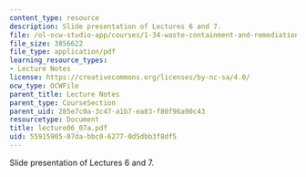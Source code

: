 ```yaml
---
content_type: resource
description: Slide presentation of Lectures 6 and 7.
file: /ol-ocw-studio-app/courses/1-34-waste-containment-and-remediation-technology-spring-2004/5591590507dabbc062770d5dbb3f8df5_lecture06_07a.pdf
file_size: 3856622
file_type: application/pdf
learning_resource_types:
- Lecture Notes
license: https://creativecommons.org/licenses/by-nc-sa/4.0/
ocw_type: OCWFile
parent_title: Lecture Notes
parent_type: CourseSection
parent_uid: 285e7c0a-3c47-a1b7-ea83-f80f96a90c43
resourcetype: Document
title: lecture06_07a.pdf
uid: 55915905-07da-bbc0-6277-0d5dbb3f8df5
---
```

Slide presentation of Lectures 6 and 7.